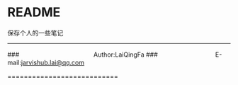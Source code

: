 README
===========================
保存个人的一些笔记

****
###　　　　　　　　　　　　Author:LaiQingFa
###　　　　　　　　　 E-mail:jarvishub.lai@qq.com



===========================

